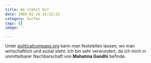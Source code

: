 ```yaml
---
title: Wo stehst Du?
date: 2005-02-26 22:22:23
category: Surfen
tags: []
image: ''

---
```


Unter [politicalcompass.org](http://www.politicalcompass.org/) kann man feststellen lassen, wo man wirtschaftlich und sozial steht. Ich bin sehr verwundert, da ich mich in unmittelbarer Nachbarschaft von **Mahatma Gandhi** befinde.
